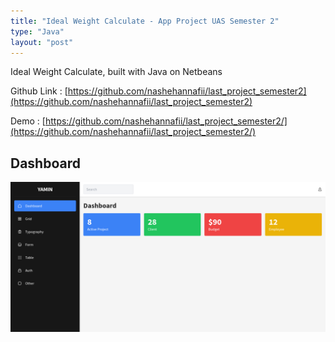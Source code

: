 ```yaml
---
title: "Ideal Weight Calculate - App Project UAS Semester 2"
type: "Java"
layout: "post"
---
```


Ideal Weight Calculate, built with Java on Netbeans

Github Link : [https://github.com/nashehannafii/last_project_semester2](https://github.com/nashehannafii/last_project_semester2)

Demo : [https://github.com/nashehannafii/last_project_semester2/](https://github.com/nashehannafii/last_project_semester2/)

## Dashboard

![Dashboard](/assets/projects/yamin/dashboard.png)